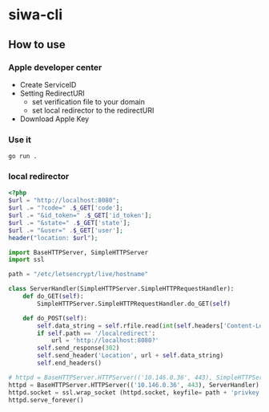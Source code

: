 # siwa-cli

## How to use
### Apple developer center
+ Create ServiceID
+ Setting RedirectURI
  + set verification file to your domain
  + set local redirector to the redirectURI
+ Download Apple Key

### Use it
```
go run .
```

### local redirector
``` php
<?php
$url = "http://localhost:8080";
$url .= "?code=" .$_GET['code'];
$url .= "&id_token=" .$_GET['id_token'];
$url .= "&state=" .$_GET['state'];
$url .= "&user=" .$_GET['user'];
header("location: $url");
```

``` python
import BaseHTTPServer, SimpleHTTPServer
import ssl

path = "/etc/letsencrypt/live/hostname"

class ServerHandler(SimpleHTTPServer.SimpleHTTPRequestHandler):
    def do_GET(self):
        SimpleHTTPServer.SimpleHTTPRequestHandler.do_GET(self)

    def do_POST(self):
        self.data_string = self.rfile.read(int(self.headers['Content-Length']))
        if self.path == '/localredirect':
            url = 'http://localhost:8080?'
        self.send_response(302)
        self.send_header('Location', url + self.data_string)
        self.end_headers()

# httpd = BaseHTTPServer.HTTPServer(('10.146.0.36', 443), SimpleHTTPServer.SimpleHTTPRequestHandler)
httpd = BaseHTTPServer.HTTPServer(('10.146.0.36', 443), ServerHandler)
httpd.socket = ssl.wrap_socket (httpd.socket, keyfile= path + 'privkey.pem', certfile=path + 'fullchain.pem', server_side=True)
httpd.serve_forever()
```
